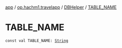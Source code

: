 [app](../../index.md) / [op.hachm1.travelapp](../index.md) / [DBHelper](index.md) / [TABLE_NAME](./-t-a-b-l-e_-n-a-m-e.md)

# TABLE_NAME

`const val TABLE_NAME: `[`String`](https://kotlinlang.org/api/latest/jvm/stdlib/kotlin/-string/index.html)